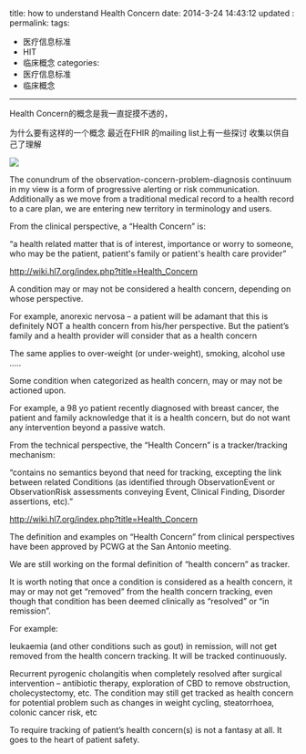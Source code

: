 title: how to understand  Health Concern
date:   2014-3-24 14:43:12
updated	:
permalink:
tags:
- 医疗信息标准
- HIT
- 临床概念
categories:
- 医疗信息标准
- 临床概念

---



Health Concern的概念是我一直捉摸不透的，

为什么要有这样的一个概念 最近在FHIR 的mailing list上有一些探讨 收集以供自己了理解

![](http://image.sciencenet.cn/album/201403/24/1447599wulki5ndd4rpbrb.png)

The conundrum of the observation-concern-problem-diagnosis continuum in my view is a form of progressive alerting or risk communication. Additionally as we move from a traditional medical record to a health record to a care plan, we are entering new territory in terminology and users.



From the clinical perspective, a “Health Concern” is:

“a health related matter that is of interest, importance or worry to someone, who may be the patient, patient's family or patient's health care provider”

http://wiki.hl7.org/index.php?title=Health_Concern



A condition may or may not be considered a health concern, depending on whose perspective.

For example, anorexic nervosa – a patient will be adamant that this is definitely NOT a health concern from his/her perspective. But the patient’s family and a health provider will consider that as a health concern

The same applies to over-weight (or under-weight), smoking, alcohol use …..



Some condition when categorized as health concern, may or may not be actioned upon.

For example, a 98 yo patient recently diagnosed with breast cancer, the patient and family acknowledge that it is a health concern, but do not want any intervention beyond a passive watch.





From the technical perspective, the “Health Concern” is a tracker/tracking mechanism:

“contains no semantics beyond that need for tracking, excepting the link between related Conditions (as identified through ObservationEvent or ObservationRisk assessments conveying Event, Clinical Finding, Disorder assertions, etc).”

http://wiki.hl7.org/index.php?title=Health_Concern



The definition and examples on “Health Concern” from clinical perspectives have been approved by PCWG at the San Antonio meeting.

We are still working on the formal definition of “health concern” as tracker.





It is worth noting that once a condition is considered as a health concern, it may or may not get “removed” from the health concern tracking, even though that condition has been deemed clinically as “resolved” or “in remission”.

For example:

leukaemia (and other conditions such as gout) in remission, will not get removed from the health concern tracking. It will be tracked continuously.

Recurrent pyrogenic cholangitis when completely resolved after surgical intervention – antibiotic therapy, exploration of CBD to remove obstruction, cholecystectomy, etc. The condition may still get tracked as health concern  for potential problem such as changes in weight cycling, steatorrhoea, colonic cancer risk, etc



To require tracking of patient’s health concern(s) is not a fantasy at all. It goes to the heart of patient safety.
